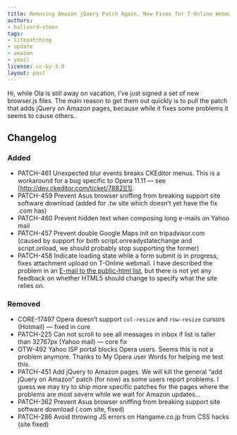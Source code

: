 ```yaml
---
title: Removing Amazon jQuery Patch Again, New Fixes for T-Online Webmail and Y!Mail
authors:
- hallvord-steen
tags:
- sitepatching
- update
- amazon
- ymail
license: cc-by-3.0
layout: post
---
```


Hi, while Ola is still away on vacation, I’ve just signed a set of new browser.js files. The main reason to get them out quickly is to pull the patch that adds jQuery on Amazon pages, because while it fixes some problems it seems to cause others..

## Changelog

### Added

- PATCH-461 Unexpected blur events breaks CKEditor menus. This is a workaround for a bug specific to Opera 11.11 — see [http://dev.ckeditor.com/ticket/7882][1].
- PATCH-459 Prevent Asus browser sniffing from breaking support site software download (added for .tw site which doesn’t yet have the fix .com has)
- PATCH-460 Prevent hidden text when composing long e-mails on Yahoo mail
- PATCH-457 Prevent double Google Maps init on tripadvisor.com (caused by support for both script.onreadystatechange and script.onload, we should probably stop supporting the former)
- PATCH-458 Indicate loading state while a form submit is in progress, fixes attachment upload on T-Online webmail. I have described the problem in an [E-mail to the public-html list][2], but there is not yet any feedback on whether HTML5 should change to specify what the site relies on.

### Removed

- CORE-17497 Opera doesn’t support `col-resize` and `row-resize` cursors (Hotmail) — fixed in core
- PATCH-225 Can not scroll to see all messages in inbox if list is taller than 32767px (Yahoo mail) — core fix
- OTW-492 Yahoo ISP portal blocks Opera users. Seems this is not a problem anymore. Thanks to My Opera user Words for helping me test this.
- PATCH-451 Add jQuery to Amazon pages. We will kill the general “add jQuery on Amazon” patch (for now) as some users report problems. I guess we may try to ship more specific patches for the pages where the problems are most severe while we wait for Amazon updates…
- PATCH-362 Prevent Asus browser sniffing from breaking support site software download (.com site, fixed)
- PATCH-286 Avoid throwing JS errors on Hangame.co.jp from CSS hacks (site fixed)

[1]: http://dev.ckeditor.com/ticket/7882
[2]: http://lists.w3.org/Archives/Public/public-html/2011Jul/0199.html
